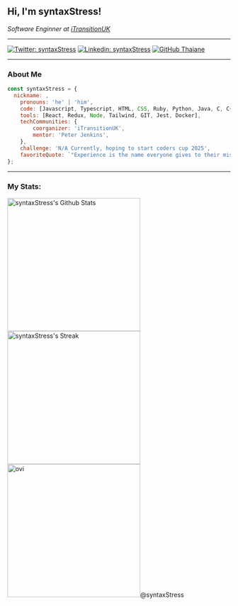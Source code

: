 <h2> Hi, I'm syntaxStress!</h2>
<p><em>Software Enginner at <a href="http://www.unb.br">iTransitionUK</a></br>
</em></p>

---

[![Twitter: syntaxStress](https://img.shields.io/twitter/follow/syntaxStress?style=social)](https://twitter.com/syntaxStress)
[![Linkedin: syntaxStress](https://img.shields.io/badge/-syntaxStress-blue?style=flat-square&logo=Linkedin&logoColor=white&link=https://www.linkedin.com/in/syntaxStress/)](https://www.linkedin.com/in/syntaxStress/)
[![GitHub Thaiane](https://img.shields.io/github/followers/syntaxStress?label=follow&style=social)](https://github.com/syntaxStress)

---

### About Me

```javascript
const syntaxStress = {
  nickname: ,
	pronouns: 'he' | 'him',
	code: [Javascript, Typescript, HTML, CSS, Ruby, Python, Java, C, C++],
	tools: [React, Redux, Node, Tailwind, GIT, Jest, Docker],
	techCommunities: {
		coorganizer: 'iTransitionUK',
		mentor: 'Peter Jenkins',
	},
	challenge: 'N/A Currently, hoping to start coders cup 2025',
	favoriteQuote: `"Experience is the name everyone gives to their mistakes" – Oscar Wilde`,
};
```

---

### My Stats:

<p>
	<a href="https://github.com/anuraghazra/github-readme-stats" title="Go to Source"><img alt="syntaxStress's Github Stats" src="https://denvercoder1-github-readme-stats.vercel.app/api?username=syntaxStress&show_icons=true&count_private=true&theme=radical&border=61dafb&hide_border=true" height="300px" width="300px"/></a>

  <a href="https://git.io/streak-stats" title="Go to Source">
    <img alt="syntaxStress's Streak" src="https://github-readme-streak-stats.herokuapp.com/?user=syntaxStress&theme=radical&border=61dafb&hide_border=true" height="300px" width="300px"/>
  </a>
	<a>
	<img src="https://github-readme-stats.vercel.app/api/top-langs?username=syntaxStress&show_icons=true&locale=en&layout=compact&theme=chartreuse-dark" alt="ovi"  height="300px" width="300px/>
	</a >
</p>
<br />

⭐️ From [@syntaxStress](https://github.com/syntaxStress)
